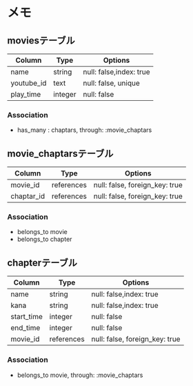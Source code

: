# メモ

## moviesテーブル
|Column|Type|Options|
|------|----|-------|
|name|string|null: false,index: true|
|youtube_id|text|null: false, unique|
|play_time|integer|null: false|

### Association
- has_many : chaptars, through: :movie_chaptars

## movie_chaptarsテーブル
|Column|Type|Options|
|------|----|-------|
|movie_id|references|null: false, foreign_key: true|
|chaptar_id|references|null: false, foreign_key: true|

### Association
- belongs_to movie
- belongs_to chapter

## chapterテーブル
|Column|Type|Options|
|------|----|-------|
|name|string|null: false,index: true|
|kana|string|null: false,index: true|
|start_time|integer|null: false|
|end_time|integer|null: false|
|movie_id|references|null: false, foreign_key: true|

### Association
- belongs_to movie, through: :movie_chaptars
